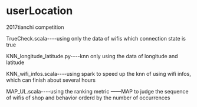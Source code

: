 # userLocation
2017tianchi competition

TrueCheck.scala----using only the data of wifis which connection state is true

KNN_longitude_latitude.py----knn only using the data of longitude and latitude

KNN_wifi_infos.scala----using spark to speed up the knn of using wifi infos, which can finish about several hours

MAP_UL.scala----using the ranking metric ——MAP to judge the sequence of wifis of shop and behavior orderd by the number of occurrences
